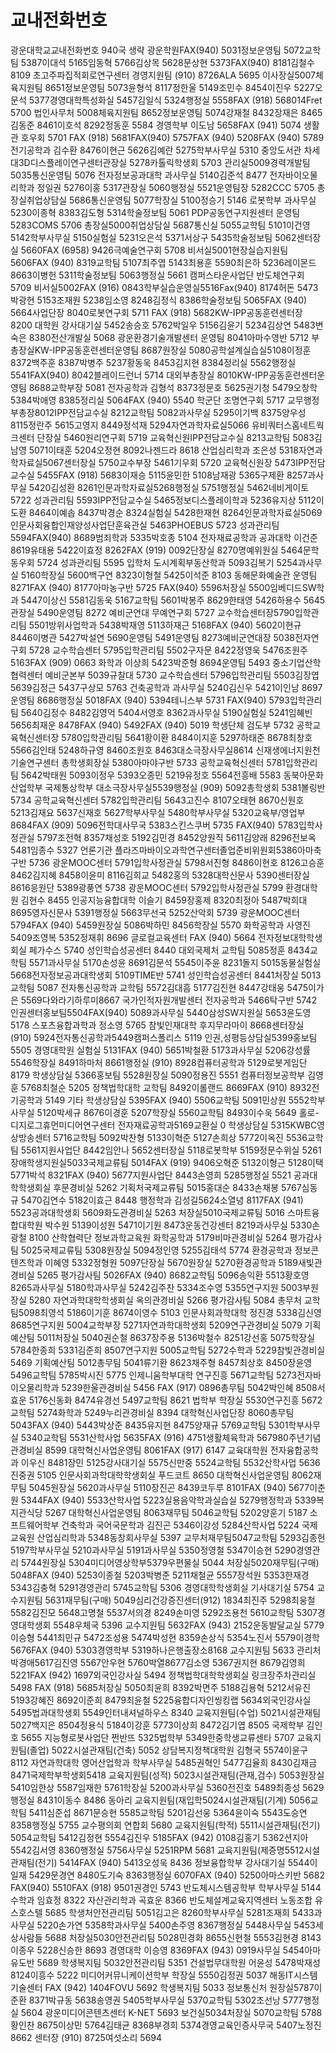 # 교내전화번호

광운대학교교내전화번호
940국 생략
광운학원FAX(940) 5031정보운영팀 5072교학팀 5387이대석 5165임동혁 5766김상목 5628문상현 5373FAX(940) 8181김철수 8109 초고주파집적회로연구센터 경영지원팀 (910) 8726ALA 5695
이사장실5007체육지원팀 8651정보운영팀 5073윤형석 8117정한울 5149조민수 8454이진우 5227오문석 5377경영대학특성화실 5457김일식 5324행정실 5558FAX (918) 568014Fret 5700
법인사무처 5008체육지원팀 8652정보운영팀 5074강재철 8432장재은 8465김동준 8461이호석 8292정동훈 5584 경영학부 이도남 5658FAX (941) 5074 생활관 호우회 5701 
FAX (918) 5681FAX(940) 5757FAX (940) 5208FAX (940) 5789 전기공학과 김수환 8476이현근 5626김예란 5275학부사무실 5310 중앙도서관 차세대3D디스플레이연구센터관장실 5278카톨릭학생회 5703
관리실5009경력개발팀 5035통신운영팀 5076 전자정보공과대학 과사무실 5140김준석 8477 전자바이오물리학과 정일권 5276이홍 5317관장실 5060행정실 5521운영팀장 5282CCC 5705
총장실취업상담실 5686통신운영팀 5077학장실 5100정승기 5146 로봇학부 과사무실 5230이종혁 8383김도형 5314학술정보팀 5061 PDP공동연구지원센터 운영팀 5283COMS 5706
총장실5000취업상담실 5687통신실 5055교학팀 5101이건영 5142학부사무실 5150실험실 5231오은석 5371서상구 5435학술정보팀 5062센터장실 5660FAX (6958) 9426극예술연구회 5708
비서실5001현장실습지원팀5606FAX (940) 8319교학팀 5107최주엽 5143최용훈 5590최은하 5236레이몬드 8663이병헌 5311학술정보팀 5063행정실 5661 캠퍼스타운사업단 반도체연구회 5709
비서실5002FAX (916) 0843학부실습운영실5516Fax(940) 8174허돈 5473박광현 5153조재원 5238임소영 8248김정식 8386학술정보팀 5065FAX (940) 5664사업단장 8040로봇연구회 5711
FAX (918) 5682KW-IPP공동훈련센터장 8200 대학원 강사대기실 5452송승호 5762박일우 5156김윤기 5234김상연 5483변숙은 8380전산개발실 5068 광운환경기술개발센터 운영팀 8041아마수영반 5712
부총장실KW-IPP공동훈련센터운영팀 8687원장실 5080공학설계실습실5108이정훈 8372백주훈 8387박병주 5237황동욱 8453김지현 8384정리실 5562행정실 5541FAX(940) 8042블레이드런너 5714
대외부총장실 8010KW-IPP공동훈련센터운영팀 8688교학부장 5081 전자공학과 김형석 8373정문호 5625권기청 5479오창학 5384박애영 8385정리실 5064FAX (940) 5540 학군단 조명연구회 5717
교무행정부총장8012IPP전담교수실 8212교학팀 5082과사무실 5295이기백 8375양우성 8115정란주 5615고영지 8449정석재 5294자연과학자료실5066 유비쿼터스홈네트웍크센터 단장실 5460원리연구회 5719
교육혁신원IPP전담교수실 8213교학팀 5083김남영 5071이태훈 5204오정현 8092나젠드라 8618 산업심리학과 조은성 5318자연과학자료실5067센터장실 5750교수부장 5461기우회 5720
교육혁신원장 5473IPP전담교수실 5455FAX (918) 5683이재승 5115윤민한 5108남재광 5365구제환 8257과사무실 5420김성환 8261인문과학자료실5268행정실 5751행정실 5462네비게이토 5722
성과관리팀 5593IPP전담교수실 5465정보디스플레이학과 5236유지상 5112이도환 8464이예솝 8437박경순 8324실험실 5428한재현 8264인문과학자료실5069인문사회융합인재양성사업단훈육관실 5463PHOEBUS 5723
성과관리팀 5594FAX(940) 8689범죄학과 5335박호종 5104 전자재료공학과 공과대학 이건준 8619유태용 5422이효정 8262FAX (919) 0092단장실 8270명예위원실 5464문학동우회 5724
성과관리팀 5595 입학처 도시계획부동산학과 5093김복기 5254과사무실 5160학장실 5600백구연 8323이형철 5425이석준 8103 동해문화예술관 운영팀 8271FAX (940) 8177아마농구반 5725
FAX(940) 5596처장실 5500임베디드SW학과 5447이상신 5581김동욱 5167교학팀 5601박봉주 8629한태영 5426하용수 5645관장실 5490운영팀 8272 예비군연대 무예연구회 5727
교수학습센터장5790입학관리팀 5501방위사업학과 5438박재영 5113하재근 5168FAX (940) 5602이현규 8446이병관 5427박설연 5690운영팀 5491운영팀 8273예비군연대장 5038전자연구회 5728
교수학습센터 5795입학관리팀 5502구자문 8422정영욱 5476조원주 5163FAX (909) 0663 화학과 이상희 5423박준형 8694운영팀 5493 중소기업산학협력센터 예비군본부 5039규찰대 5730
교수학습센터 5796입학관리팀 5503김장엽 5639김정근 5437구상모 5763 건축공학과 과사무실 5240김신우 5421이인남 8697운영팀 8686행정실 5018FAX (940) 5394테니스부 5731
FAX(940) 5793입학관리팀 5640김정수 8482김영억 5404서영호 8362과사무실 5190실험실 5241임혜빈 5656최재운 8478FAX (940) 5492FAX (940) 5019 학생단체 검도부 5732
공학교육혁신센터장 5780입학관리팀 5641황이환 8484이지훈 5297하태준 8678최창호 5566김인태 5248하규영 8460조원호 8463대소극장사무실8614 신재생에너지원천기술연구센터 총학생회장실 5380아마야구반 5733
공학교육혁신센터 5781입학관리팀 5642박태원 5093이정우 5393오종민 5219유정호 5564전흥배 5583 동북아문화산업학부 국제통상학부 대소극장사무실5539행정실 (909) 5092총학생회 5381볼링반 5734
공학교육혁신센터 5782입학관리팀 5643고진수 8107오태현 8670신원호 5213김재요 5637신재호 5627학부사무실 5480학부사무실 5320교육부/영업부 8684FAX (909) 5096전학대사무국 5383스킨스쿠버 5735
FAX(940) 5783입학사정관실 5797조전혁 8357채성호 5192김민경 8452양원직 5611김양래 8296전보옥 5481임종수 5327 언론기관 플라즈마바이오과학연구센터졸업준비위원회5386아마축구반 5736
광운MOOC센터 5791입학사정관실 5798서진형 8486이현호 8126고승훈 8462김지혜 8458이윤미 8116김희교 5482홍의 5328대학신문사 5390센터장실 8616응원단 5389광풍연 5738
광운MOOC센터 5792입학사정관실 5799 환경대학원 김현수 8455 인공지능융합대학 이슬기 8459장홍제 8320최정아 5487박희대 8695영자신문사 5391행정실 5663무선국 5252산악회 5739
광운MOOC센터 5794FAX (940) 5459원장실 5086박하민 8456학장실 5570 화학공학과 사영진 5409조영복 5352정재휘 8696 글로컬교육센터 FAX (940) 5664 전자정보대학학생회실 페가수스 5740
성인학습성공센터 8440 대외국제처 교학팀 5085정훈 8434교학팀 5571과사무실 5170손성윤 8691김문석 5545이주윤 8231돌지 5015동물실험실 5668전자정보공과대학생회 5109TIME반 5741
성인학습성공센터 8441처장실 5013교학팀 5087 전자통신공학과 교학팀 5572김대흠 5177김진현 8447강태웅 5475이가은 5569다와라기하루미8667 국가인적자원개발센터 전자공학과 5466탁구반 5742
인권센터홍보팀5504FAX(940) 5089과사무실 5440삼성SW지원실 5653윤도영 5178 스포츠융합과학과 정소영 5765 참빛인재대학 후지무라마이 8668센터장실 (910) 5924전자통신공학과5449캠퍼스폴리스 5119
인권,성평등상담실5399홍보팀 5505 경영대학원 실험실 5131FAX (940) 5651박철환 5173과사무실 5206강성률 5546학장실 8491하마처 8661행정실 (910) 8928컴퓨터공학과 5129로봇게임단 8179
학생상담실 5366홍보팀 5528원장실 5090정용진 5551 컴퓨터정보공학부 김영훈 5768최철순 5205 정책법학대학 교학팀 8492이롤랜드 8669FAX (910) 8932전기공학과 5149 기타
학생상담실 5395FAX (940) 5506교학팀 5091민상원 5552학부사무실 5120박세규 8676이경훈 5207학장실 5560교학팀 8493이수욱 5649 홀로-디지로그휴먼미디어연구센터 전자재료공학과5169교환실 0
학생상담실 5315KWBC영상방송센터 5716교학팀 5092박찬형 5133이혁준 5127손희상 5772이옥진 5536교학팀 5561지원사업단 8442임안나 5652센터장실 5118로봇학부 5159정문수위실 5261
장애학생지원실5033국제교류팀 5014FAX (919) 9406오혁준 5132이형근 5128이택 5771박석 8321FAX (940) 5677지원사업단 8443손영희 5285행정실 5521 공과대학학생회실 후문경비실 5262
기획처국제교류팀 5015홍대순 8433손채봉 5767심동규 5470김연수 5182이효근 8448 행정학과 김성길5624소열녕 8117FAX (941) 5523공과대학생회 5609화도관경비실 5263
처장실5010국제교류팀 5016 스마트융합대학원 박수원 5139이성원 5471이기원 8473운동건강센터 8219과사무실 5330손광철 8100 산학협력단 정보과학교육원 화학공학과 5179비마관경비실 5264
평가감사팀 5025국제교류팀 5308원장실 5094정인영 5255김태석 5774 환경공학과 정보콘텐츠학과 이혜영 5332정형원 5097단장실 5670원장실 5270환경공학과 5189새빛관경비실 5265
평가감사팀 5026FAX (940) 8682교학팀 5096송익환 5513황호영 8265과사무실 5180학과사무실 5242김주찬 5334조수영 5355연구지원 5003부원장실 5280 자연과학대학학생회실 옥의관경비실 5266
평가감사팀 5084 총무처 교학팀5098최영석 5186이기훈 8674이영수 5103 인문사회과학대학 정진경 5338김신영 8685연구지원 5004교학부장 5271자연과학대학생회 5209연구관경비실 5079
기획예산팀 5011처장실 5040권순철 8637장주용 5136박철수 8251강선홍 5075학장실 5784한종희 5331김준희 8507연구지원 5005교학팀 5272수학과 5229참빛관경비실 5469
기획예산팀 5012총무팀 5041류기환 8623채주형 8457최상호 8450장윤영 5496교학팀 5785박시진 5775 인제니움학부대학 연구진흥 5671교학팀 5273전자바이오물리학과 5239한울관경비실 5456
FAX (917) 0896총무팀 5042박인혜 8508서효운 5176신동화 8474유경선 5497교학팀 8621 법학부 학장실 5530연구진흥 5672교학팀 5274화학과 5249누리관경비실 8394 
대학혁신사업단장 8060총무팀 5043FAX (940) 5443박상준 8435유지현 8475양재규 5769교학팀 5301학부사무실 5340교학팀 5531산학사업 5635FAX (916) 4751생활체육학과 567980주년기념관경비실 8599
대학혁신사업운영팀 8061FAX (917) 6147 교육대학원 전자융합공학과 이우신 8481장민 5125강사대기실 5575신만중 5524교학팀 5532산학사업 5636진중권 5105 인문사회과학대학학생회실 푸드코트 8650
대학혁신사업운영팀 8062재무팀 5045원장실 5620과사무실 5110장진곤 8439코두루 8101FAX (940) 5677이춘원 5344FAX (940) 5533산학사업 5223실용음악학과실습실 5279행정학과 5339복지관식당 5267
대학혁신사업운영팀 8063재무팀 5046교학팀 5202양훈기 5187 소프트웨어학부 건축학과 국어국문학과 김진곤 5346이강성 5284산학사업 5224 국제교육원 산업심리학과 5348동창회사무실 5397
교무처재무팀5047교학팀 5293김종헌 5197학부사무실 5210과사무실 5191과사무실 5350정영철 5347이승현 5290경영관리 5744원장실 5304미디어영상학부5379우편물실 5044
처장실5020재무팀(구매) 5048FAX (940) 5253이종철 5203박병준 5211채철균 5557장석원 5353한재경 5343김충혁 5291경영관리 5745교학팀 5306 경영대학학생회실 기사대기실 5754
교수지원팀 5631재무팀(구매) 5049심리건강증진센터(912) 1834최진주 5298최웅철 5582김진모 5648고명철 5537서의경 8249손미영 5292조용천 5610교학팀 5307경영대학생회 5548우체국 5396
교수지원팀 5632FAX (943) 2152운동발달교실 5779이승형 5441최민규 5472조성용 5474박성현 8359손상식 5354노진서 5579이경학 5676FAX (940) 5303경영학부 5319하나은행출장소8168
교수지원팀 5633 관리처 박경애5617김진영 5567안우현 5760박열8677김소영 5367권지현 8679김영희 5221FAX (942) 1697외국인강사실 5494 정책법학대학학생회실 링크장주차관리실 5498
FAX (918) 5685처장실 5050최윤희 8392박면주 5188김용혁 5212서유진 5193강혜진 8692이준희 8479최윤철 5225융합디자인씽킹랩 5634외국인강사실 5495법과대학생회 5549인터내셔널하우스 8340
교육지원팀(수업) 5021시설관재팀 5027백지은 8504정용식 5184이강훈 5773이상희 8472김기엽 8505 국제학부 김인호 5655 지능형로봇사업단 쩐반뜨 5325법학부 5349한중학생교류센타 5707
교육지원팀(졸업) 5022시설관재팀(건축) 5052 상담복지정책대학원 김형국 5574이윤구 8112 자연과학대학 영어산업학과 학부사무실 5485권혁인 5477김율희 8430김재금 8471국제학부학생회5418
교육지원팀(성적) 5023시설관재팀(관재,검수) 5053원장실 5410임한상 5587임재한 5761학장실 5200과사무실 5360전진호 5489최종성 5629행정실 8431이동수 8486 동아리
교육지원팀(재입학5024시설관재팀(기계) 5056교학팀 5411심준섭 8671문승현 5585교학팀 5201김선웅 5364윤이숙 5543도승연 8358행정실 5755 교수평의회 연합회 5680
교육지원팀(학적) 5511시설관재팀(전기) 5054교학팀 5412김정현 5554김진우 5185FAX (942) 0108김홍기 5362션지아 5542김서영 8360행정실 5756사무실 5251RPM 5681
교육지원팀(제증명5512시설관재팀(전기) 5414FAX (940) 5413오성욱 8436 정보융합학부 강사대기실 5544이일재 5429문경연 8480도기숙 8363행정실 6070FAX (940) 5250아마스키반 5682
FAX(940) 5510FAX (918) 9501권경인 5743 반도체시스템공학부 학부사무실 5144 수학과 임효정 8322 자산관리학과 곡효운 8366 반도체설계교육지역센터 노동조합 유스호스텔 5685
학생처안전관리팀 5051김고은 8260학부사무실 5281조재희 5433과사무실 5220손가연 5358학과사무실 5400손주영 8367행정실 5448사무실 5453세상사람들 5688
처장실5030안전관리팀 5028민경화 8655신현철 5553김현경 8143이종우 5228신승한 8693 경영대학 이승영 8369FAX (943) 0919사무실 5454아마유도반 5689
학생복지팀 5032안전관리팀 5351 건설법무대학원 어윤성 5478박재성 8124이흥수 5222 미디어커뮤니케이션학부 학장실 5550김정권 5037 해동IT시스템기술센터 FAX (942) 1404FOVU 5692
학생복지팀 5033 정보통신처 원장실5787이준환 8371박규동 5638송영권 5405학부사무실 5370교학팀 5302조선낭 5777행정실 5604 광운미디어콘텐츠센터 K-NET 5693
보건실5034처장실 5070교학팀 5788황인찬 8675이상민 5764김태균 8368부경희 5374경영교육인증사무국 5407노정진 8662 센터장 (910) 8725여섯소리 5694


